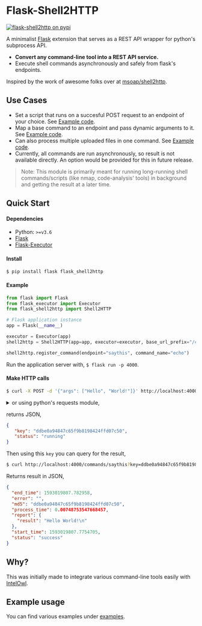 # Flask-Shell2HTTP

[![flask-shell2http on pypi](https://img.shields.io/pypi/v/flask-shell2http)](https://pypi.org/project/Flask-Shell2HTTP/)

A minimalist [Flask](https://github.com/pallets/flask) extension that serves as a REST API wrapper for python's subprocess API.<br/>

- **Convert any command-line tool into a REST API service.**
- Execute shell commands asynchronously and safely from flask's endpoints.

Inspired by the work of awesome folks over at [msoap/shell2http](https://github.com/msoap/shell2http).

## Use Cases

- Set a script that runs on a succesful POST request to an endpoint of your choice. See [Example code](examples/run_script.py).
- Map a base command to an endpoint and pass dynamic arguments to it. See [Example code](examples/basic.py).
- Can also process multiple uploaded files in one command. See [Example code](examples/multiple_files.py).
- Currently, all commands are run asynchronously, so result is not available directly. An option would be provided for this in future release.

> Note: This module is primarily meant for running long-running shell commands/scripts (like nmap, code-analysis' tools) in background and getting the result at a later time.

## Quick Start

#### Dependencies

- Python: `>=v3.6`
- [Flask](https://pypi.org/project/Flask/)
- [Flask-Executor](https://pypi.org/project/Flask-Executor)

#### Install

```bash
$ pip install flask flask_shell2http
```

#### Example

```python
from flask import Flask
from flask_executor import Executor
from flask_shell2http import Shell2HTTP

# Flask application instance
app = Flask(__name__)

executor = Executor(app)
shell2http = Shell2HTTP(app=app, executor=executor, base_url_prefix="/commands/")

shell2http.register_command(endpoint="saythis", command_name="echo")
```

Run the application server with, `$ flask run -p 4000`.

#### Make HTTP calls

```bash
$ curl -X POST -d '{"args": ["Hello", "World!"]}' http://localhost:4000/commands/saythis
```

<details><summary>or using python's requests module,</summary>

```python
data = {"args": ["Hello", "World!"]}
resp = requests.post("http://localhost:4000/commands/saythis", json=data)
print("Result:", resp.json())
```

</details>

returns JSON,

```json
{
   "key": "ddbe0a94847c65f9b8198424ffd07c50",
   "status": "running"
}
```

Then using this `key` you can query for the result,

```bash
$ curl http://localhost:4000/commands/saythis?key=ddbe0a94847c65f9b8198424ffd07c50
```

Returns result in JSON,

```json
{
  "end_time": 1593019807.782958, 
  "error": "", 
  "md5": "ddbe0a94847c65f9b8198424ffd07c50", 
  "process_time": 0.00748753547668457, 
  "report": {
    "result": "Hello World!\n"
  }, 
  "start_time": 1593019807.7754705, 
  "status": "success"
}
```

## Why?

This was initially made to integrate various command-line tools easily with [IntelOwl](https://github.com/intelowlproject/IntelOwl).

## Example usage

You can find various examples under [examples](examples/).
